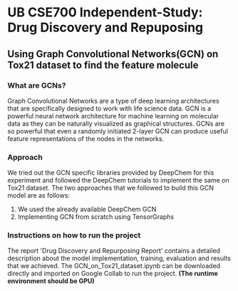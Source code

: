 # UB CSE700 Independent-Study: Drug Discovery and Repuposing
## Using Graph Convolutional Networks(GCN) on Tox21 dataset to find the feature molecule
### What are GCNs?
Graph Convolutional Networks are a type of deep learning architectures that are specifically designed to work with life science data. GCN is a powerful neural network architecture for machine learning on molecular data as they can be naturally visualized as graphical structures. GCNs are so powerful that even a randomly initiated 2-layer GCN can produce useful feature representations of the nodes in the networks.

### Approach
We tried out the GCN specific libraries provided by DeepChem for this experiment and followed the DeepChem tutorials to implement the same on Tox21 dataset. The two approaches that we followed to build this GCN model are as follows:

1. We used the already available DeepChem GCN
2. Implementing GCN from scratch using TensorGraphs

### Instructions on how to run the project
The report 'Drug Discovery and Repurposing Report' contains a detailed description about the model implementation, training, evaluation and results that we achieved. The GCN_on_Tox21_dataset.ipynb can be downloaded directly and imported on Google Collab to run the project.
**(The runtime environment should be GPU)**
